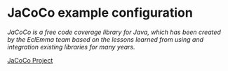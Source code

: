 # JaCoCo example configuration

_JaCoCo is a free code coverage library for Java, which has been created by the EclEmma team based on the lessons learned from using and integration existing libraries for many years._

[JaCoCo Project](http://www.jacoco.org/jacoco/)

